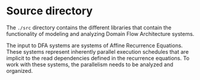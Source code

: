 # Source directory

The `./src` directory contains the different libraries that contain the functionality of modeling and analyzing Domain Flow Architecture systems.

The input to DFA systems are systems of Affine Recurrence Equations. 
These systems represent inherently parallel execution schedules that
are implicit to the read dependencies defined in the recurrence equations. 
To work with these systems, the parallelism needs to be analyzed and organized.
